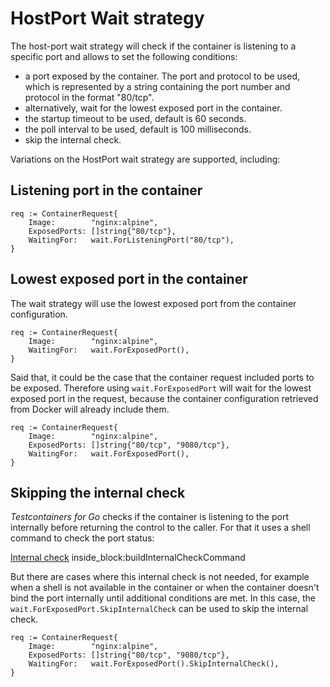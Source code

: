 # HostPort Wait strategy

The host-port wait strategy will check if the container is listening to a specific port and allows to set the following conditions:

- a port exposed by the container. The port and protocol to be used, which is represented by a string containing the port number and protocol in the format "80/tcp".
- alternatively, wait for the lowest exposed port in the container.
- the startup timeout to be used, default is 60 seconds.
- the poll interval to be used, default is 100 milliseconds.
- skip the internal check.

Variations on the HostPort wait strategy are supported, including:

## Listening port in the container

```golang
req := ContainerRequest{
    Image:        "nginx:alpine",
    ExposedPorts: []string{"80/tcp"},
    WaitingFor:   wait.ForListeningPort("80/tcp"),
}
```

## Lowest exposed port in the container

The wait strategy will use the lowest exposed port from the container configuration.

```golang
req := ContainerRequest{
    Image:        "nginx:alpine",
    WaitingFor:   wait.ForExposedPort(),
}
```

Said that, it could be the case that the container request included ports to be exposed. Therefore using `wait.ForExposedPort` will wait for the lowest exposed port in the request, because the container configuration retrieved from Docker will already include them.

```golang
req := ContainerRequest{
    Image:        "nginx:alpine",
    ExposedPorts: []string{"80/tcp", "9080/tcp"},
    WaitingFor:   wait.ForExposedPort(),
}
```

## Skipping the internal check

_Testcontainers for Go_ checks if the container is listening to the port internally before returning the control to the caller. For that it uses a shell command to check the port status:

<!--codeinclude-->
[Internal check](../../../wait/host_port.go) inside_block:buildInternalCheckCommand
<!--/codeinclude-->

But there are cases where this internal check is not needed, for example when a shell is not available in the container or
when the container doesn't bind the port internally until additional conditions are met.
In this case, the `wait.ForExposedPort.SkipInternalCheck` can be used to skip the internal check.

```golang
req := ContainerRequest{
    Image:        "nginx:alpine",
    ExposedPorts: []string{"80/tcp", "9080/tcp"},
    WaitingFor:   wait.ForExposedPort().SkipInternalCheck(),
}
```
